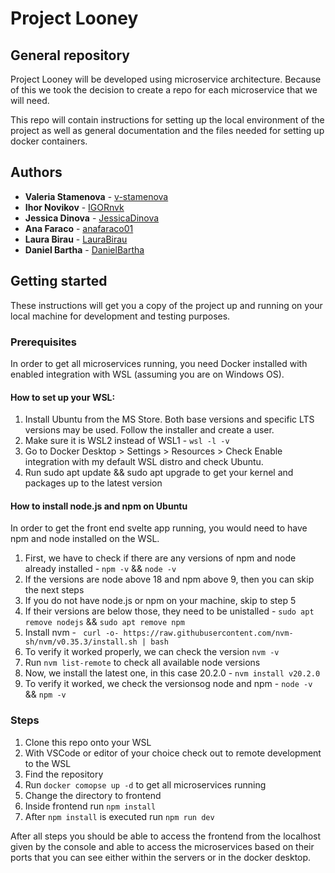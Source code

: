 # Project Looney
## General repository
Project Looney will be developed using microservice architecture. Because of this we took the decision to create a repo for each microservice that we will need.

This repo will contain instructions for setting up the local environment of the project as well as general documentation and the files needed for setting up docker containers.

## Authors
* **Valeria Stamenova** - [v-stamenova](https://github.com/v-stamenova)
* **Ihor Novikov** - [IGORnvk](https://github.com/IGORnvk)
* **Jessica Dinova** - [JessicaDinova](https://github.com/JessicaDinova)
* **Ana Faraco** - [anafaraco01](https://github.com/anafaraco01)
* **Laura Birau** - [LauraBirau](https://github.com/LauraBirau)
* **Daniel Bartha** - [DanielBartha](https://github.com/DanielBartha)

## Getting started
These instructions will get you a copy of the project up and running on your local machine for development and testing purposes.

### Prerequisites
In order to get all microservices running, you need Docker installed with enabled integration with WSL (assuming you are on Windows OS).
#### How to set up your WSL:
1. Install Ubuntu from the MS Store. Both base versions and specific LTS versions may be used. Follow the installer and create a user.
2. Make sure it is WSL2 instead of WSL1 - `wsl -l -v`
3. Go to Docker Desktop > Settings > Resources > Check Enable integration with my default WSL distro and check Ubuntu.
4. Run sudo apt update && sudo apt upgrade to get your kernel and packages up to the latest version

#### How to install node.js and npm on Ubuntu
In order to get the front end svelte app running, you would need to have npm and node installed on the WSL.
1. First, we have to check if there are any versions of npm and node already installed - `npm -v` && `node -v`
2. If the versions are node above 18 and npm above 9, then you can skip the next steps
3. If you do not have node.js or npm on your machine, skip to step 5
4. If their versions are below those, they need to be unistalled - `sudo apt remove nodejs` && `sudo apt remove npm`
5. Install nvm - ` curl -o- https://raw.githubusercontent.com/nvm-sh/nvm/v0.35.3/install.sh | bash`
6. To verify it worked properly, we can check the version `nvm -v`
7. Run `nvm list-remote` to check all available node versions
8. Now, we install the latest one, in this case 20.2.0 - `nvm install v20.2.0`
9. To verify it worked, we check the versionsog node and npm - `node -v` && `npm -v`

### Steps
1. Clone this repo onto your WSL
2. With VSCode or editor of your choice check out to remote development to the WSL
3. Find the repository
4. Run `docker comopse up -d` to get all microservices running
5. Change the directory to frontend
6. Inside frontend run `npm install`
7. After `npm install` is executed run `npm run dev`

After all steps you should be able to access the frontend from the localhost given by the console and able to access the microservices based on their ports that you can see either within the servers or in the docker desktop.

